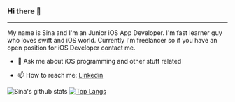 ### Hi there 👋
----
My name is Sina and I'm an Junior iOS App Developer. I'm fast learner guy who loves swift and iOS world. Currently I'm freelancer so if you have an open position for iOS Developer contact me.

- 💬 Ask me about iOS programming and other stuff related

- 📫 How to reach me: [Linkedin](https://linkedin.com/in/sina-rabiei-84142bba)

![Sina's github stats](https://github-readme-stats.vercel.app/api?username=nssina&show_icons=true&theme=buefy&show_icons=true&count_private=true) [![Top Langs](https://github-readme-stats.vercel.app/api/top-langs/?username=nssina&layout=compact)](https://github.com/anuraghazra/github-readme-stats)

<!--
**nssina/nssina** is a ✨ _special_ ✨ repository because its `README.md` (this file) appears on your GitHub profile.

Here are some ideas to get you started:

- 🔭 I’m currently working on ...
- 🌱 I’m currently learning ...
- 👯 I’m looking to collaborate on ...
- 🤔 I’m looking for help with ...
- 💬 Ask me about ...
- 📫 How to reach me: ...
- 😄 Pronouns: ...
- ⚡ Fun fact: ...
-->
